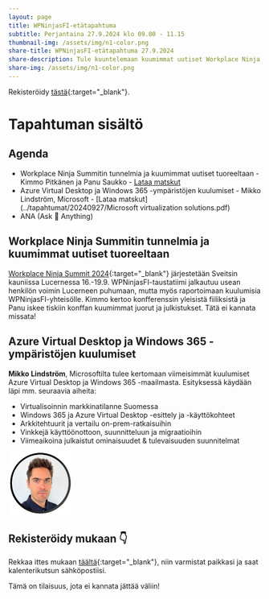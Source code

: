 ```yaml
---
layout: page
title: WPNinjasFI-etätapahtuma
subtitle: Perjantaina 27.9.2024 klo 09.00 - 11.15
thumbnail-img: /assets/img/n1-color.png
share-title: WPNinjasFI-etätapahtuma 27.9.2024
share-description: Tule kuuntelemaan kuumimmat uutiset Workplace Ninja Summitista! Lisäksi on luvassa kattava katsaus Azure Virtual Desktop ja Windows 365 -maailmaan. 
share-img: /assets/img/n1-color.png
--- 
```

Rekisteröidy [tästä](https://events.teams.microsoft.com/event/daa273f2-90ea-48dc-87a3-8d16fa92f042@84dc9e35-ee96-4291-9726-fad8009fb935){:target="_blank"}.

# Tapahtuman sisältö
## Agenda
- Workplace Ninja Summitin tunnelmia ja kuumimmat uutiset tuoreeltaan - Kimmo Pitkänen ja Panu Saukko - [Lataa matskut](../tapahtumat/20240927/20240927-workplace-ninja-summit-terveiset.pdf)
- Azure Virtual Desktop ja Windows 365 -ympäristöjen kuulumiset - Mikko Lindström, Microsoft - [Lataa matskut](../tapahtumat/20240927/Microsoft virtualization solutions.pdf)
- ANA (Ask 🥷 Anything)

## Workplace Ninja Summitin tunnelmia ja kuumimmat uutiset tuoreeltaan
[Workplace Ninja Summit 2024](https://www.wpninjas.ch/events/workplace-ninja-summit-2024/){:target="_blank"} järjestetään Sveitsin kauniissa Lucernessa 16.-19.9. WPNinjasFI-taustatiimi jalkautuu usean henkilön voimin Lucerneen puhumaan, mutta myös raportoimaan kuulumisia WPNinjasFI-yhteisölle. Kimmo kertoo konfferenssin yleisistä fiiliksistä ja Panu iskee tiskiin konffan kuumimmat juorut ja julkistukset. Tätä ei kannata missata!

## Azure Virtual Desktop ja Windows 365 -ympäristöjen kuulumiset
**Mikko Lindström**, Microsoftilta tulee kertomaan viimeisimmät kuulumiset Azure Virtual Desktop ja Windows 365 -maailmasta. Esityksessä käydään läpi mm. seuraavia aiheita:
- Virtualisoinnin markkinatilanne Suomessa
- Windows 365 ja Azure Virtual Desktop -esittely ja -käyttökohteet
- Arkkitehtuurit ja vertailu on-prem-ratkaisuihin
- Vinkkejä käyttöönottoon, suunnitteluun ja migraatioihin
- Viimeaikoina julkaistut ominaisuudet & tulevaisuuden suunnitelmat

<div align="left">
  <img src="/assets/img/mikko_lindstrom.png" width="25%">
</div>

## Rekisteröidy mukaan 👇
Rekkaa ittes mukaan [täältä](https://events.teams.microsoft.com/event/daa273f2-90ea-48dc-87a3-8d16fa92f042@84dc9e35-ee96-4291-9726-fad8009fb935){:target="_blank"}, niin varmistat paikkasi ja saat kalenterikutsun sähköpostiisi. 

Tämä on tilaisuus, jota ei kannata jättää väliin!
